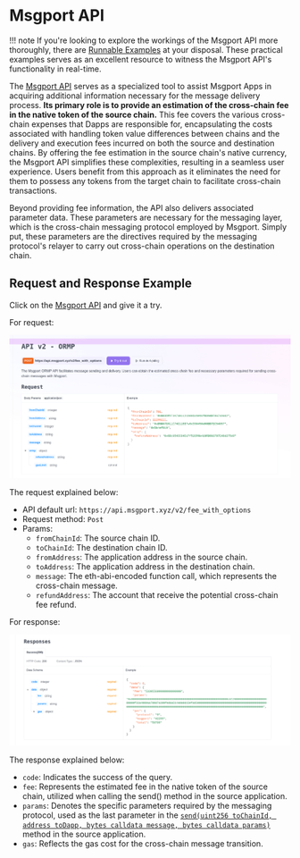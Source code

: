 # Msgport API

!!! note
    If you're looking to explore the workings of the Msgport API more thoroughly, there are [Runnable Examples](https://github.com/msgport/msgport-examples) at your disposal. These practical examples serves as an excellent resource to witness the Msgport API's functionality in real-time.

The [Msgport API](https://github.com/msgport/msgport-api) serves as a specialized tool to assist Msgport Apps in acquiring additional information necessary for the message delivery process. **Its primary role is to provide an estimation of the cross-chain fee in the native token of the source chain.** This fee covers the various cross-chain expenses that Dapps are responsible for, encapsulating the costs associated with handling token value differences between chains and the delivery and execution fees incurred on both the source and destination chains. By offering the fee estimation in the source chain's native currency, the Msgport API simplifies these complexities, resulting in a seamless user experience. Users benefit from this approach as it eliminates the need for them to possess any tokens from the target chain to facilitate cross-chain transactions.

Beyond providing fee information, the API also delivers associated parameter data. These parameters are necessary for the messaging layer, which is the cross-chain messaging protocol employed by Msgport. Simply put, these parameters are the directives required by the messaging protocol's relayer to carry out cross-chain operations on the destination chain.

## Request and Response Example

Click on the [Msgport API](https://apidog.msgport.xyz/) and give it a try.

For request:

![msgport api request](../images/msgport-api-request.png)

The request explained below:

* API default url: `https://api.msgport.xyz/v2/fee_with_options`
* Request method: `Post`
* Params:
    * `fromChainId`: The source chain ID.
    * `toChainId`: The destination chain ID.
    * `fromAddress`: The application address in the source chain.
    * `toAddress`: The application address in the destination chain.
    * `message`:  The eth-abi-encoded function call, which represents the cross-chain message.
    * `refundAddress`: The account that receive the potential cross-chain fee refund.

For response:

![msgport api response](../images/msgport-api-response.png)

The response explained below:

- `code`: Indicates the success of the query.
- `fee`: Represents the estimated fee in the native token of the source chain, utilized when calling the send() method in the source application.
- `params`: Denotes the specific parameters required by the messaging protocol, used as the last parameter in the [`send(uint256 toChainId, address toDapp, bytes calldata message, bytes calldata params)`](./interfaces.md#imessageport) method in the source application.
- `gas`: Reflects the gas cost for the cross-chain message transition.

